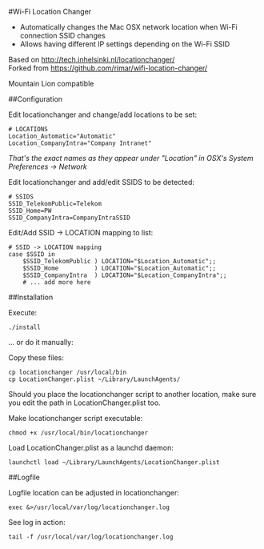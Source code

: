 #Wi-Fi Location Changer

* Automatically changes the Mac OSX network location when Wi-Fi connection SSID changes
* Allows having different IP settings depending on the Wi-Fi SSID

Based on http://tech.inhelsinki.nl/locationchanger/ <br>
Forked from https://github.com/rimar/wifi-location-changer/

Mountain Lion compatible

##Configuration

Edit locationchanger and change/add locations to be set:

	# LOCATIONS 
	Location_Automatic="Automatic"
	Location_CompanyIntra="Company Intranet"

*That's the exact names as they appear under "Location" in OSX's System Preferences -> Network*

Edit locationchanger and add/edit SSIDS to be detected:

	# SSIDS
	SSID_TelekomPublic=Telekom
	SSID_Home=PW
	SSID_CompanyIntra=CompanyIntraSSID

Edit/Add SSID -> LOCATION mapping to list:

	# SSID -> LOCATION mapping
	case $SSID in
		$SSID_TelekomPublic ) LOCATION="$Location_Automatic";;
		$SSID_Home          ) LOCATION="$Location_Automatic";;
		$SSID_CompanyIntra  ) LOCATION="$Location_CompanyIntra";;
		# ... add more here

##Installation

Execute:

	./install
	
... or do it manually:

Copy these files:

	cp locationchanger /usr/local/bin
	cp LocationChanger.plist ~/Library/LaunchAgents/

Should you place the locationchanger script to another location, make sure you edit the path in LocationChanger.plist too.

Make locationchanger script executable:

	chmod +x /usr/local/bin/locationchanger

Load LocationChanger.plist as a launchd daemon:

	launchctl load ~/Library/LaunchAgents/LocationChanger.plist

##Logfile

Logfile location can be adjusted in locationchanger:

	exec &>/usr/local/var/log/locationchanger.log

See log in action:

	tail -f /usr/local/var/log/locationchanger.log
